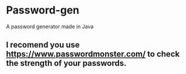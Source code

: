 # Password-gen
A password generator made in Java
## I recomend you use https://www.passwordmonster.com/ to check the strength of your passwords.
